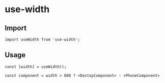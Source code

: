 # use-width

## Import

```
import useWidth from 'use-width';
```

## Usage

```
const [width] = useWidth();
```

```
const component = width > 600 ? <DestopComponent> : <PhoneComponent>
```
